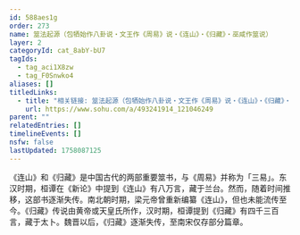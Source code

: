 ```yaml
---
id: 588aes1g
order: 273
name: 筮法起源（包牺始作八卦说・文王作《周易》说・《连山》・《归藏》・巫咸作筮说）
layer: 2
categoryId: cat_8abY-bU7
tagIds:
  - tag_aci1X8zw
  - tag_F0Snwko4
aliases: []
titledLinks:
  - title: "相关链接: 筮法起源（包牺始作八卦说・文王作《周易》说・《连山》・《归藏》・巫咸作筮说）"
    url: https://www.sohu.com/a/493241914_121046249
parent: ""
relatedEntries: []
timelineEvents: []
nsfw: false
lastUpdated: 1758087125
---
```


《连山》和《归藏》是中国古代的两部重要筮书，与《周易》并称为「三易」。东汉时期，桓谭在《新论》中提到《连山》有八万言，藏于兰台。然而，随着时间推移，这部书逐渐失传。南北朝时期，梁元帝曾重新编纂《连山》，但也未能流传至今。《归藏》传说由黄帝或天皇氏所作，汉时期，桓谭提到《归藏》有四千三百言，藏于太卜。魏晋以后，《归藏》逐渐失传，至南宋仅存部分篇章。
